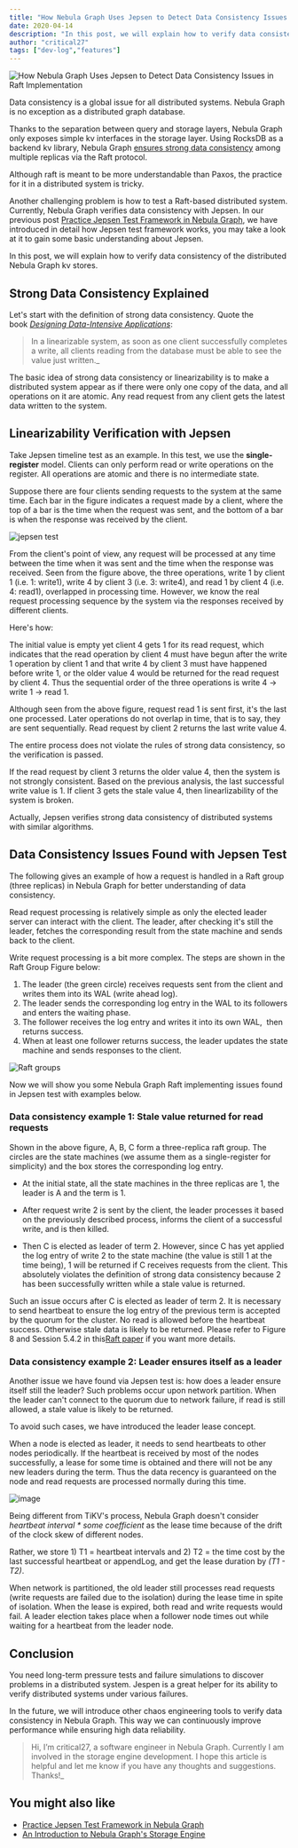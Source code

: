 ```yaml
---
title: "How Nebula Graph Uses Jepsen to Detect Data Consistency Issues in Raft Implementation"
date: 2020-04-14
description: "In this post, we will explain how to verify data consistency of the distributed Nebula Graph kv stores with the Jepsen test framework."
author: "critical27"
tags: ["dev-log","features"]
---
```

![How Nebula Graph Uses Jepsen to Detect Data Consistency Issues in Raft Implementation](https://user-images.githubusercontent.com/57335825/79313524-0c9e9300-7f33-11ea-85cd-1fbc5407614c.png)

Data consistency is a global issue for all distributed systems. Nebula Graph is no exception as a distributed graph database.

Thanks to the separation between query and storage layers, Nebula Graph only exposes simple kv interfaces in the storage layer. Using RocksDB as a backend kv library, Nebula Graph [ensures strong data consistency](https://nebula-graph.io/posts/nebula-graph-storage-engine-overview/) among multiple replicas via the Raft protocol.

Although raft is meant to be more understandable than Paxos, the practice for it in a distributed system is tricky.

Another challenging problem is how to test a Raft-based distributed system. Currently, Nebula Graph verifies data consistency with Jepsen. In our previous post [Practice Jepsen Test Framework in Nebula Graph](https://nebula-graph.io/posts/practice-jepsen-test-framework-in-nebula-graph/), we have introduced in detail how Jepsen test framework works, you may take a look at it to gain some basic understanding about Jepsen.

In this post, we will explain how to verify data consistency of the distributed Nebula Graph kv stores.

## Strong Data Consistency Explained

Let's start with the definition of strong data consistency.  Quote the book [_Designing Data-Intensive Applications_](https://www.amazon.com/Designing-Data-Intensive-Applications-Reliable-Maintainable-ebook/dp/B06XPJML5D/ref=sr_1_1?dchild=1&keywords=Designing+Data-Intensive+Applications&qid=1586310740&sr=8-1):

> In a linearizable system, as soon as one client successfully completes a write, all clients reading from the database must be able to see the value just written._

The basic idea of strong data consistency or linearizability is to make a distributed system appear as if there were only one copy of the data, and all operations on it are atomic. Any read request from any client gets the latest data written to the system.

## Linearizability Verification with Jepsen

Take Jepsen timeline test as an example. In this test, we use the **single-register** model. Clients can only perform read or write operations on the register. All operations are atomic and there is no intermediate state.

Suppose there are four clients sending requests to the system at the same time. Each bar in the figure indicates a request made by a client, where the top of a bar is the time when the request was sent, and the bottom of a bar is when the response was received by the client.

![jepsen test](https://user-images.githubusercontent.com/57335825/79217801-043a4f80-7e82-11ea-85fc-a69c0518790d.png)

From the client's point of view, any request will be processed at any time between the time when it was sent and the time when the response was received. Seen from the figure above, the three operations, write 1 by client 1 (i.e. 1: write1), write 4 by client 3 (i.e. 3: write4), and read 1 by client 4 (i.e. 4: read1), overlapped in processing time. However, we know the real request processing sequence by the system via the responses received by different clients.

Here's how:

The initial value is empty yet client 4 gets 1 for its read request, which indicates that the read operation by client 4 must have begun after the write 1 operation by client 1 and that write 4 by client 3 must have happened before write 1, or the older value 4 would be returned for the read request by client 4. Thus the sequential order of the three operations is write 4 -> write 1 -> read 1. 

Although seen from the above figure, request read 1 is sent first, it's the last one processed. Later operations do not overlap in time, that is to say, they are sent sequentially. Read request by client 2 returns the last write value 4. 

The entire process does not violate the rules of strong data consistency, so the verification is passed.

If the read request by client 3 returns the older value 4, then the system is not strongly consistent. Based on the previous analysis, the last successful write value is 1. If client 3 gets the stale value 4, then linearlizability of the system is broken.

Actually, Jepsen verifies strong data consistency of distributed systems with similar algorithms.

## Data Consistency Issues Found with Jepsen Test

The following gives an example of how a request is handled in a Raft group (three replicas) in Nebula Graph for better understanding of data consistency.

Read request processing is relatively simple as only the elected leader server can interact with the client. The leader, after checking it's still the leader, fetches the corresponding result from the state machine and sends back to the client.

Write request processing is a bit more complex. The steps are shown in the Raft Group Figure below:

1. The leader (the green circle) receives requests sent from the client and writes them into its WAL (write ahead log).
1. The leader sends the corresponding log entry in the WAL to its followers and enters the waiting phase.
1. The follower receives the log entry and writes it into its own WAL,  then returns success.
1. When at least one follower returns success, the leader updates the state machine and sends responses to the client.

![Raft groups](https://user-images.githubusercontent.com/57335825/79217666-cccba300-7e81-11ea-81ac-b55cd84cbfcc.png)

Now we will show you some Nebula Graph Raft implementing issues found in Jepsen test with examples below.

### Data consistency example 1: Stale value returned for read requests 

Shown in the above figure, A, B, C form a three-replica raft group. The circles are the state machines (we assume them as a single-register for simplicity) and the box stores the corresponding log entry.


- At the initial state, all the state machines in the three replicas are 1, the leader is A and the term is 1.

- After request write 2 is sent by the client, the leader processes it based on the previously described process, informs the client of a successful write, and  is then killed.

- Then C is elected as leader of term 2. However, since C has yet applied the log entry of write 2 to the state machine (the value is still 1 at the time being), 1 will be returned if C receives requests from the client. This absolutely violates the definition of strong data consistency because 2 has been successfully written while a stale value is returned.

Such an issue occurs after C is elected as leader of term 2. It is necessary to send heartbeat to ensure the log entry of the previous term is accepted by the quorum for the cluster. No read is allowed before the heartbeat success. Otherwise stale data is likely to be returned. Please refer to Figure 8 and Session 5.4.2 in this[Raft paper](https://raft.github.io/raft.pdf) if you want more details.

### Data consistency example 2: Leader ensures itself as a leader

Another issue we have found via Jepsen test is: how does a leader ensure itself still the leader? Such problems occur upon network partition. When the leader can't connect to the quorum due to network failure, if read is still allowed, a stale value is likely to be returned.

To avoid such cases, we have introduced the leader lease concept.

When a node is elected as leader, it needs to send heartbeats to other nodes periodically. If the heartbeat is received by most of the nodes successfully, a lease for some time is obtained and there will not be any new leaders during the term. Thus the data recency is guaranteed on the node and read requests are processed normally during this time.

![image](https://user-images.githubusercontent.com/57335825/79217878-259b3b80-7e82-11ea-9e51-dbe929e11753.png)

Being different from TiKV's process, Nebula Graph doesn't consider _heartbeat interval * some coefficient_ as the lease time because of the drift of the clock skew of different nodes.

Rather, we store 1) T1 = heartbeat intervals and 2) T2 = the time cost by the last successful heartbeat or   appendLog, and    get the lease duration by _(T1 - T2)_.

When network is partitioned, the old leader still processes read requests (write requests are failed due to the isolation) during the lease time in spite of isolation. When the lease is expired, both read and write requests would fail. A leader election takes place when a follower node times out while waiting for a heartbeat from the leader node.

## Conclusion

You need long-term pressure tests and failure simulations to discover problems in a distributed system. Jespen is a great helper for its ability to verify distributed systems under various failures. 

In the future, we will introduce other chaos engineering tools to verify data consistency in Nebula Graph. This way we can continuously improve performance while ensuring high data reliability.

> Hi, I’m critical27, a software engineer in Nebula Graph. Currently I am involved in the storage engine development. I hope this article is helpful and let me know if you have any thoughts and suggestions. Thanks!_

## You might also like

- [Practice Jepsen Test Framework in Nebula Graph](https://nebula-graph.io/posts/practice-jepsen-test-framework-in-nebula-graph/)
- [An Introduction to Nebula Graph's Storage Engine](https://nebula-graph.io/posts/nebula-graph-storage-engine-overview/)

